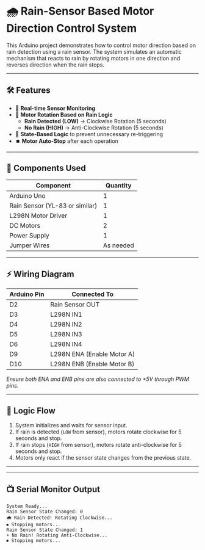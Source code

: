# 🌧️ Rain-Sensor Based Motor Direction Control System

This Arduino project demonstrates how to control motor direction based on rain detection using a rain sensor. The system simulates an automatic mechanism that reacts to rain by rotating motors in one direction and reverses direction when the rain stops.

---

## 🛠 Features

- 🚦 **Real-time Sensor Monitoring**  
- 🔄 **Motor Rotation Based on Rain Logic**  
  - **Rain Detected (LOW)** → Clockwise Rotation (5 seconds)  
  - **No Rain (HIGH)** → Anti-Clockwise Rotation (5 seconds)  
- 🧠 **State-Based Logic** to prevent unnecessary re-triggering  
- ⏹️ **Motor Auto-Stop** after each operation

---

## 🔧 Components Used

| Component        | Quantity |
|------------------|----------|
| Arduino Uno      | 1        |
| Rain Sensor (YL-83 or similar) | 1 |
| L298N Motor Driver | 1        |
| DC Motors        | 2        |
| Power Supply     | 1        |
| Jumper Wires     | As needed |

---

## ⚡ Wiring Diagram

| Arduino Pin | Connected To                  |
|-------------|-------------------------------|
| D2          | Rain Sensor OUT               |
| D3          | L298N IN1                     |
| D4          | L298N IN2                     |
| D5          | L298N IN3                     |
| D6          | L298N IN4                     |
| D9          | L298N ENA (Enable Motor A)    |
| D10         | L298N ENB (Enable Motor B)    |

*Ensure both ENA and ENB pins are also connected to +5V through PWM pins.*

---

## 🧠 Logic Flow

1. System initializes and waits for sensor input.
2. If rain is detected (`LOW` from sensor), motors rotate clockwise for 5 seconds and stop.
3. If rain stops (`HIGH` from sensor), motors rotate anti-clockwise for 5 seconds and stop.
4. Motors only react if the sensor state changes from the previous state.

---


---

## 📺 Serial Monitor Output

```text
System Ready...
Rain Sensor State Changed: 0
🌧 Rain Detected! Rotating Clockwise...
⏹ Stopping motors...
Rain Sensor State Changed: 1
☀️ No Rain! Rotating Anti-Clockwise...
⏹ Stopping motors...




